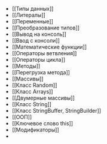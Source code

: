 - [[Типы данных]]
- [[Литералы]]
- [[Переменные]]
- [[Преобразование типов]]
- [[Вывод на консоль]]
- [[Ввод с консоли]]
- [[Математические функции]]
- [[Операторы ветвления]]
- [[Операторы цикла]]
- [[Методы]]
- [[Перегрузка метода]]
- [[Массивы]]
- [[Класс Random]]
- [[Класс Arrays]]
- [[Двумерные массивы]]
- [[Класс String]]
- [[Класс StringBuffer, StringBuilder]]
- [[ООП]]
- [[Ключевое слово this]]
- [[Модификаторы]]
- 